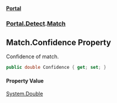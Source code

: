 #### [Portal](index.md 'index')
### [Portal.Detect](Portal.Detect.md 'Portal.Detect').[Match](Match.md 'Portal.Detect.Match')

## Match.Confidence Property

Confidence of match.

```csharp
public double Confidence { get; set; }
```

#### Property Value
[System.Double](https://docs.microsoft.com/en-us/dotnet/api/System.Double 'System.Double')